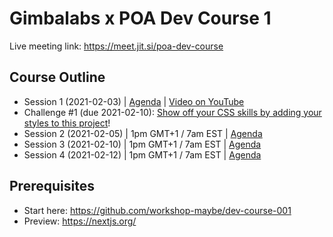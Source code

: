 # Gimbalabs x POA Dev Course 1

Live meeting link: https://meet.jit.si/poa-dev-course

## Course Outline
- Session 1 (2021-02-03) | [Agenda](https://github.com/GimbaLabs/poa-dev-course-1/blob/main/session-01.md) | [Video on YouTube](https://youtu.be/SdKnynfCjKg)
- Challenge #1 (due 2021-02-10): [Show off your CSS skills by adding your styles to this project](https://github.com/GimbaLabs/poa-style-competition)!
- Session 2 (2021-02-05) | 1pm GMT+1 / 7am EST | [Agenda](https://github.com/GimbaLabs/poa-dev-course-1/blob/main/session-02.md)
- Session 3 (2021-02-10) | 1pm GMT+1 / 7am EST | [Agenda](https://github.com/GimbaLabs/poa-dev-course-1/blob/main/session-03.md)
- Session 4 (2021-02-12) | 1pm GMT+1 / 7am EST | [Agenda](https://github.com/GimbaLabs/poa-dev-course-1/blob/main/session-04.md)

## Prerequisites
- Start here: https://github.com/workshop-maybe/dev-course-001
- Preview: https://nextjs.org/
